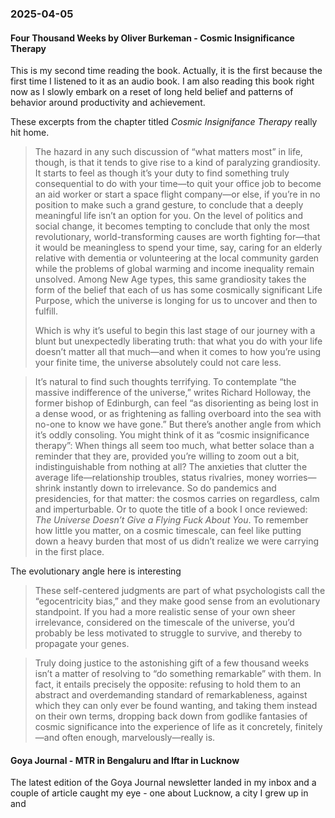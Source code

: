 ### 2025-04-05
#### Four Thousand Weeks by Oliver Burkeman - Cosmic Insignificance Therapy
This is my second time reading the book. Actually, it is the first because the first time I listened to it as an audio book. I am also reading this book right now as I slowly embark on a reset of long held belief and patterns of behavior around productivity and achievement. 

These excerpts from the chapter titled _Cosmic Insignifance Therapy_ really hit home.

> The hazard in any such discussion of “what matters most” in life, though, is that it tends to give rise to a kind of paralyzing grandiosity. It starts to feel as though it’s your duty to find something truly consequential to do with your time—to quit your office job to become an aid worker or start a space flight company—or else, if you’re in no position to make such a grand gesture, to conclude that a deeply meaningful life isn’t an option for you. On the level of politics and social change, it becomes tempting to conclude that only the most revolutionary, world-transforming causes are worth fighting for—that it would be meaningless to spend your time, say, caring for an elderly relative with dementia or volunteering at the local community garden while the problems of global warming and income inequality remain unsolved. Among New Age types, this same grandiosity takes the form of the belief that each of us has some cosmically significant Life Purpose, which the universe is longing for us to uncover and then to fulfill. 
> 
> Which is why it’s useful to begin this last stage of our journey with a blunt but unexpectedly liberating truth: that what you do with your life doesn’t matter all that much—and when it comes to how you’re using your finite time, the universe absolutely could not care less.

> It’s natural to find such thoughts terrifying. To contemplate “the massive indifference of the universe,” writes Richard Holloway, the former bishop of Edinburgh, can feel “as disorienting as being lost in a dense wood, or as frightening as falling overboard into the sea with no-one to know we have gone.” But there’s another angle from which it’s oddly consoling. You might think of it as “cosmic insignificance therapy”: When things all seem too much, what better solace than a reminder that they are, provided you’re willing to zoom out a bit, indistinguishable from nothing at all? The anxieties that clutter the average life—relationship troubles, status rivalries, money worries—shrink instantly down to irrelevance. So do pandemics and presidencies, for that matter: the cosmos carries on regardless, calm and imperturbable. Or to quote the title of a book I once reviewed: *The Universe Doesn’t Give a Flying Fuck About You*. To remember how little you matter, on a cosmic timescale, can feel like putting down a heavy burden that most of us didn’t realize we were carrying in the first place.

The evolutionary angle here is interesting

> These self-centered judgments are part of what psychologists call the “egocentricity bias,” and they make good sense from an evolutionary standpoint. If you had a more realistic sense of your own sheer irrelevance, considered on the timescale of the universe, you’d probably be less motivated to struggle to survive, and thereby to propagate your genes.

> Truly doing justice to the astonishing gift of a few thousand weeks isn’t a matter of resolving to “do something remarkable” with them. In fact, it entails precisely the opposite: refusing to hold them to an abstract and overdemanding standard of remarkableness, against which they can only ever be found wanting, and taking them instead on their own terms, dropping back down from godlike fantasies of cosmic significance into the experience of life as it concretely, finitely—and often enough, marvelously—really is.

#### Goya Journal - MTR in Bengaluru and Iftar in Lucknow
The latest edition of the Goya Journal newsletter landed in my inbox and a couple of article caught my eye - one about Lucknow, a city I grew up in and 